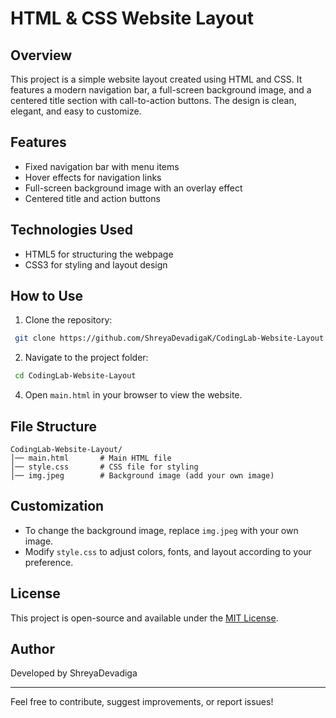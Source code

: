 # HTML & CSS Website Layout

## Overview
This project is a simple website layout created using HTML and CSS. It features a modern navigation bar, a full-screen background image, and a centered title section with call-to-action buttons. The design is clean, elegant, and easy to customize.

## Features
- Fixed navigation bar with menu items
- Hover effects for navigation links
- Full-screen background image with an overlay effect
- Centered title and action buttons

## Technologies Used
- HTML5 for structuring the webpage
- CSS3 for styling and layout design

## How to Use
1. Clone the repository:
 ```bash
  git clone https://github.com/ShreyaDevadigaK/CodingLab-Website-Layout.git
  ```
2. Navigate to the project folder:
 ``` bash
  cd CodingLab-Website-Layout
```
4. Open ```main.html``` in your browser to view the website.

## File Structure
```
CodingLab-Website-Layout/
│── main.html       # Main HTML file
│── style.css       # CSS file for styling
│── img.jpeg        # Background image (add your own image)
```

## Customization
- To change the background image, replace `img.jpeg` with your own image.
- Modify `style.css` to adjust colors, fonts, and layout according to your preference.

## License
This project is open-source and available under the [MIT License](LICENSE).

## Author
Developed by ShreyaDevadiga

---
Feel free to contribute, suggest improvements, or report issues!

